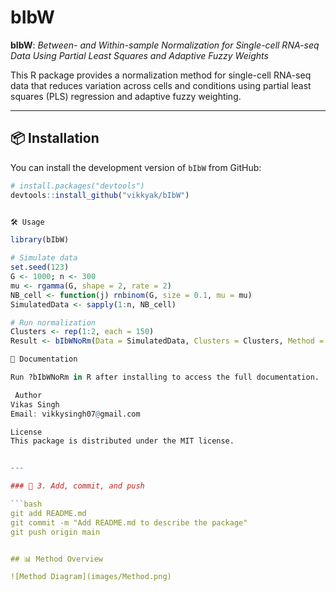 # bIbW

**bIbW**: *Between- and Within-sample Normalization for Single-cell RNA-seq Data Using Partial Least Squares and Adaptive Fuzzy Weights*

This R package provides a normalization method for single-cell RNA-seq data that reduces variation across cells and conditions using partial least squares (PLS) regression and adaptive fuzzy weighting.

---

## 📦 Installation

You can install the development version of `bIbW` from GitHub:

```r
# install.packages("devtools")
devtools::install_github("vikkyak/bIbW")


🛠️ Usage

library(bIbW)

# Simulate data
set.seed(123)
G <- 1000; n <- 300
mu <- rgamma(G, shape = 2, rate = 2)
NB_cell <- function(j) rnbinom(G, size = 0.1, mu = mu)
SimulatedData <- sapply(1:n, NB_cell)

# Run normalization
Clusters <- rep(1:2, each = 150)
Result <- bIbWNoRm(Data = SimulatedData, Clusters = Clusters, Method = "KernSmooth")

📖 Documentation

Run ?bIbWNoRm in R after installing to access the full documentation.

 Author
Vikas Singh
Email: vikkysingh07@gmail.com

License
This package is distributed under the MIT license.


---

### 🔹 3. Add, commit, and push

```bash
git add README.md
git commit -m "Add README.md to describe the package"
git push origin main


## 📊 Method Overview

![Method Diagram](images/Method.png)









